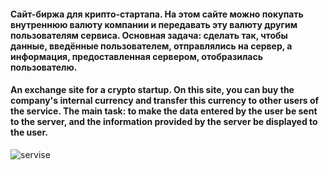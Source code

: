 <h4>Сайт-биржа для крипто-стартапа. На этом сайте можно покупать внутреннюю валюту компании и передавать эту валюту другим пользователям сервиса. Основная задача: сделать так, чтобы данные, введённые пользователем, отправлялись на сервер, а информация, предоставленная сервером, отобразилась пользователю.</h4>

<h4>An exchange site for a crypto startup. On this site, you can buy the company's internal currency and transfer this currency to other users of the service. The main task: to make the data entered by the user be sent to the server, and the information provided by the server be displayed to the user.</h4>

![servise](https://github.com/Mary-Kalugina/bjs-diplom/blob/master/img/%D0%A1%D0%BD%D0%B8%D0%BC%D0%BE%D0%BA%20%D1%8D%D0%BA%D1%80%D0%B0%D0%BD%D0%B0%202023-08-09%20125519.png)
